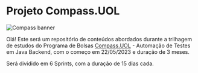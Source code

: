 # Projeto Compass.UOL
![Compass banner](file:///C:/Users/Usu%C3%A1rio/Desktop/Sem%20t%C3%ADtulo.png)

Olá! Este será um repositório de conteúdos abordados durante a trilhagem de estudos do Programa de Bolsas [Compass.UOL](compass.uol/) - Automação de Testes em Java Backend, com o começo em 22/05/2023 e duração de 3 meses. 

Será dividido em 6 Sprints, com a duração de 15 dias cada.





